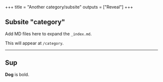 +++
title = "Another category/subsite"
outputs = ["Reveal"]
+++

## Subsite "category"

Add MD files here to expand the `_index.md`.

This will appear at `/category`.

---

## Sup

**Dog** is bold.
